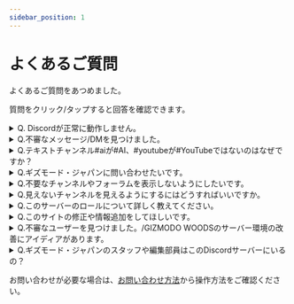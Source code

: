 ```yaml
---
sidebar_position: 1
---
```


# よくあるご質問

よくあるご質問をあつめました。

質問をクリック/タップすると回答を確認できます。

<details>
    <summary>Q. Discordが正常に動作しません。</summary>
    <p>
        A. 以下の内容を試していただき、それでも改善しない場合は#雑談や#質問（[リンクはこちら](/docs/channel-list#%E3%83%A9%E3%82%A4%E3%83%95%E3%82%B9%E3%82%BF%E3%82%A4%E3%83%AB)）で質問するか、[Discordのサポートページ](https://support.discord.com/hc/ja)からサポートをご依頼ください。
    </p>
    <ul>
        <li>Discordやデバイスの再起動</li>
        <li>キャッシュクリア</li>
        <li>アプリの再インストール</li>
    </ul>
</details>

<details>
    <summary>Q.不審なメッセージ/DMを見つけました。</summary>
    <p>
        A.GIZMODO WOODS内で投稿されたメッセージについては、[投稿（メッセージ）の通報方法](docs/tutorial-inquiry/report)からメッセージの通報をお試しいただくか、メッセージリンクなどの具体的な内容を添えて[お問い合わせ](docs/tutorial-inquiry/inquiry-support.md)ください。   
        GIZMODO WOODSの参加者からのDMについては、やり取りをしているユーザー名とDMのスクリーンショットをご用意のうえ、[お問い合わせ](docs/tutorial-inquiry/inquiry-support.md)ください。   
        なお、GIZMODO WOODS以外のDiscordサーバー、サービスにおける事象については対応できません。
    </p>
</details>

<details>
    <summary>Q.テキストチャンネル#aiが#AI、#youtubeが#YouTubeではないのはなぜですか？</summary>
    <p>
        A.大文字の英字はチャンネル名に使用できず、強制的に小文字になる仕様があるからです。   
    </p>
</details>

<details>
    <summary>Q.ギズモード・ジャパンに問い合わせたいです。</summary>
    <p>
        A.[株式会社メディアジーンのお問い合わせ窓口](https://www.mediagene.co.jp/contact)からお問い合わせください。
    </p>
</details>

<details>
    <summary>Q.不要なチャンネルやフォーラムを表示しないようにしたいです。</summary>
    <p>
        A.[チャンネル表示](docs/tutorial-channel-display/display-setting/#見たいチャンネルのみを表示)や[スレッドの参加/退出](docs/tutorial-forum/forum-follow)より設定をお願いいたします。
    </p>
</details>

<details>
    <summary>Q.見えないチャンネルを見えるようにするにはどうすればいいですか。</summary>
    <p>
        A.[チャンネル表示](docs/tutorial-channel-display/display-setting#すべてのチャンネルを表示)をご確認ください。
    </p>
</details>

<details>
    <summary>Q.このサーバーのロールについて詳しく教えてください。</summary>
    <p>
        A.[ロール](docs/tutorial-roles/roles)をご確認ください。
    </p>
</details>

<details>
    <summary>Q.このサイトの修正や情報追加をしてほしいです。</summary>
    <p>
        A.[このウェブサイトについてのお問い合わせ](/about-us#このウェブサイトについてのお問い合わせ)を参照してください。
    </p>
</details>

<details>
    <summary>Q.不審なユーザーを見つけました。/GIZMODO WOODSのサーバー環境の改善にアイディアがあります。</summary>
    <p>
        A.具体的な内容を添えて[お問い合わせ](docs/tutorial-inquiry/inquiry-support.md)ください。   
        なお、GIZMODO WOODS以外のDiscordサーバー、サービスにおける事象については対応できませんのでご注意ください。
    </p>
</details>

<details>
    <summary>Q.ギズモード・ジャパンのスタッフや編集部員はこのDiscordサーバーにいるの？</summary>
    <p>
        A.カスタムロール「編集部」が付いているユーザーがギズモード・ジャパンのスタッフや編集部員です。
        詳しくは[ロール（編集部）](docs/tutorial-roles/roles/#編集部)をご参照ください。
    </p>
</details>

お問い合わせが必要な場合は、[お問い合わせ方法](docs/tutorial-inquiry/inquiry-support.md)から操作方法をご確認ください。
